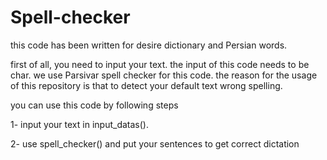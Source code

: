# Spell-checker
this code has been written for desire dictionary and Persian words.
>
first of all, you need to input your text. the input of this code needs to be char.
we use Parsivar spell checker for this code. the reason for the usage of this repository is that to detect your default text wrong spelling.


you can use this code by following steps

1- input your text in input_datas().

2- use spell_checker() and put your sentences to get correct dictation
